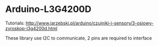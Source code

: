 Arduino-L3G4200D
================

Tutorials: http://www.jarzebski.pl/arduino/czujniki-i-sensory/3-osiowy-zyroskop-l3g4200d.html

These library use I2C to communicate, 2 pins are required to interface
